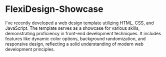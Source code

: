 # FlexiDesign-Showcase
I've recently developed a web design template utilizing HTML, CSS, and JavaScript. The template serves as a showcase for various skills, demonstrating proficiency in front-end development techniques. It includes features like dynamic color options, background randomization, and responsive design, reflecting a solid understanding of modern web development principles.
